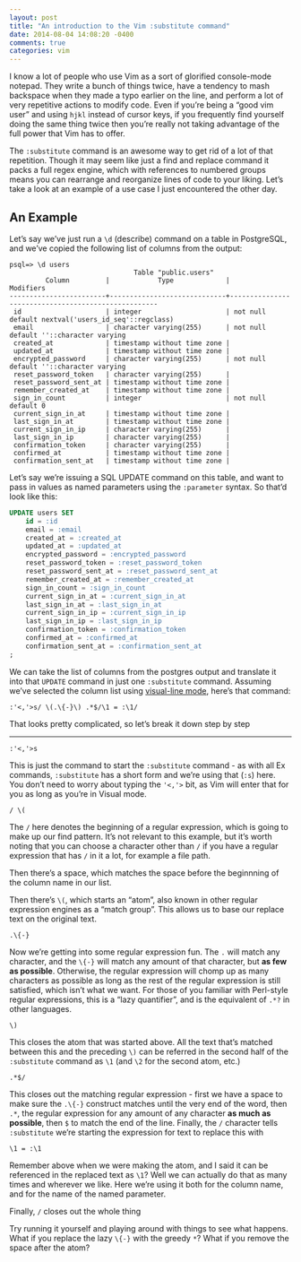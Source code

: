 ```yaml
---
layout: post
title: "An introduction to the Vim :substitute command"
date: 2014-08-04 14:08:20 -0400
comments: true
categories: vim
---
```


I know a lot of people who use Vim as a sort of glorified console-mode notepad. They
write a bunch of things twice, have a tendency to mash backspace when they made a typo
earlier on the line, and perform a lot of very repetitive actions to modify code. Even if
you’re being a “good vim user” and using `hjkl` instead of cursor keys, if you frequently
find yourself doing the same thing twice then you’re really not taking advantage of the
full power that Vim has to offer.

The `:substitute` command is an awesome way to get rid of a lot of that repetition. Though
it may seem like just a find and replace command it packs a full regex engine, which with
references to numbered groups means you can rearrange and reorganize lines of code to your
liking. Let’s take a look at an example of a use case I just encountered the other day.

<!--more-->

An Example
----------

Let’s say we’ve just run a `\d` (describe) command on a table in PostgreSQL, and we’ve
copied the following list of columns from the output:


```postgresql
psql=> \d users                                           
                               Table "public.users"
         Column         |            Type             |                     Modifiers
------------------------+-----------------------------+----------------------------------------------------
 id                     | integer                     | not null default nextval('users_id_seq'::regclass)
 email                  | character varying(255)      | not null default ''::character varying
 created_at             | timestamp without time zone |
 updated_at             | timestamp without time zone |
 encrypted_password     | character varying(255)      | not null default ''::character varying
 reset_password_token   | character varying(255)      |
 reset_password_sent_at | timestamp without time zone |
 remember_created_at    | timestamp without time zone |
 sign_in_count          | integer                     | not null default 0
 current_sign_in_at     | timestamp without time zone |
 last_sign_in_at        | timestamp without time zone |
 current_sign_in_ip     | character varying(255)      |
 last_sign_in_ip        | character varying(255)      |
 confirmation_token     | character varying(255)      |
 confirmed_at           | timestamp without time zone |
 confirmation_sent_at   | timestamp without time zone |
```


Let’s say we’re issuing a SQL UPDATE command on this table, and want to pass in values as
named parameters using the `:parameter` syntax. So that’d look like this:

```sql
UPDATE users SET
    id = :id     
    email = :email     
    created_at = :created_at     
    updated_at = :updated_at     
    encrypted_password = :encrypted_password     
    reset_password_token = :reset_password_token     
    reset_password_sent_at = :reset_password_sent_at     
    remember_created_at = :remember_created_at     
    sign_in_count = :sign_in_count     
    current_sign_in_at = :current_sign_in_at     
    last_sign_in_at = :last_sign_in_at     
    current_sign_in_ip = :current_sign_in_ip     
    last_sign_in_ip = :last_sign_in_ip     
    confirmation_token = :confirmation_token    
    confirmed_at = :confirmed_at    
    confirmation_sent_at = :confirmation_sent_at
;
```

We can take the list of columns from the postgres output and translate it into that
`UPDATE` command in just one `:substitute` command. Assuming we’ve selected the column
list using [visual-line mode](http://vimdoc.sourceforge.net/htmldoc/visual.html#V), here’s
that command:

```vim  linenos:false
:'<,'>s/ \(.\{-}\) .*$/\1 = :\1/
```


That looks pretty complicated, so let’s break it down step by step

---------------------------------------


```vim  linenos:false
:'<,'>s
```

This is just the command to start the `:substitute` command - as with all Ex commands,
`:substitute` has a short form and we’re using that (`:s`) here. You don’t need to worry
about typing the `'<,'>` bit, as Vim will enter that for you as long as you’re in Visual
mode.


```vim  linenos:false
/ \(
```

The `/` here denotes the beginning of a regular expression, which is going to make up our
find pattern. It’s not relevant to this example, but it’s worth noting that you can choose
a character other than `/` if you have a regular expression that has `/` in it a lot, for
example a file path.

Then there’s a space, which matches the space before the beginnning of the column name in
our list.

Then there’s `\(`, which starts an “atom”, also known in other regular expression engines
as a “match group”. This allows us to base our replace text on the original text.


```vim  linenos:false
.\{-}
```

Now we’re getting into some regular expression fun. The `.` will match any character, and
the `\{-}` will match any amount of that character, but **as few as possible**. Otherwise,
the regular expression will chomp up as many characters as possible as long as the rest of
the regular expression is still satisfied, which isn’t what we want. For those of you
familiar with Perl-style regular expressions, this is a “lazy quantifier”, and is the
equivalent of `.*?` in other languages.


```vim  linenos:false
\)
```

This closes the atom that was started above. All the text that’s matched between this and
the preceding `\)` can be referred in the second half of the `:substitute` command as `\1`
(and `\2` for the second atom, etc.)


```vim  linenos:false
.*$/
```

This closes out the matching regular expression - first we have a space to make sure the
`.\{-}` construct matches until the very end of the word, then `.*`, the regular
expression for any amount of any character **as much as possible**, then `$` to match the
end of the line. Finally, the `/` character tells `:substitute` we’re starting the
expression for text to replace this with


```vim  linenos:false
\1 = :\1
```

Remember above when we were making the atom, and I said it can be referenced in the
replaced text as `\1`? Well we can actually do that as many times and wherever we like.
Here we’re using it both for the column name, and for the name of the named parameter.

Finally, `/` closes out the whole thing


Try running it yourself and playing around with things to see what happens. What if you
replace the lazy `\{-}` with the greedy `*`? What if you remove the space after the atom?
